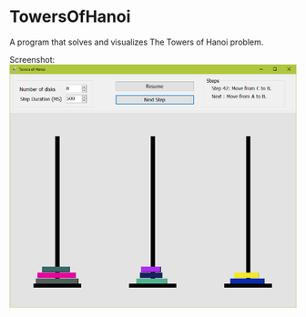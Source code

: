 # TowersOfHanoi
A program that solves and visualizes The Towers of Hanoi problem.


Screenshot:
![alt tag](https://raw.githubusercontent.com/AghiadHaloul/TowersOfHanoi/master/Screenshot.PNG)
